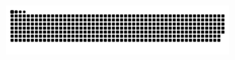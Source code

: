 <picture>
  <source media="(prefers-color-scheme: dark)" srcset="https://raw.githubusercontent.com/starry521/starry521/output/github-contribution-grid-snake-dark.svg">
  <source media="(prefers-color-scheme: light)" srcset="https://raw.githubusercontent.com/starry521/starry521/output/github-contribution-grid-snake.svg">
  <img alt="github contribution grid snake animation" src="https://raw.githubusercontent.com/starry521/starry521/output/github-contribution-grid-snake.svg">
</picture>